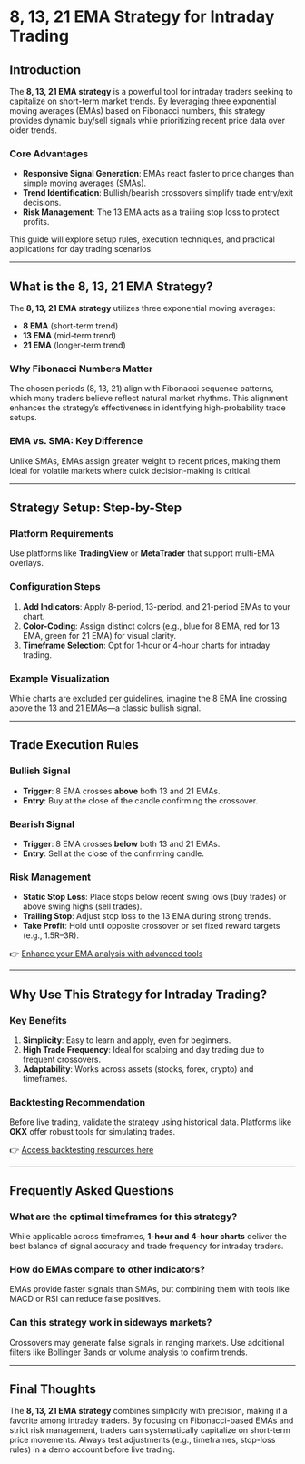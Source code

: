 # 8, 13, 21 EMA Strategy for Intraday Trading  

## Introduction  

The **8, 13, 21 EMA strategy** is a powerful tool for intraday traders seeking to capitalize on short-term market trends. By leveraging three exponential moving averages (EMAs) based on Fibonacci numbers, this strategy provides dynamic buy/sell signals while prioritizing recent price data over older trends.  

### Core Advantages  
- **Responsive Signal Generation**: EMAs react faster to price changes than simple moving averages (SMAs).  
- **Trend Identification**: Bullish/bearish crossovers simplify trade entry/exit decisions.  
- **Risk Management**: The 13 EMA acts as a trailing stop loss to protect profits.  

This guide will explore setup rules, execution techniques, and practical applications for day trading scenarios.  

---

## What is the 8, 13, 21 EMA Strategy?  

The **8, 13, 21 EMA strategy** utilizes three exponential moving averages:  
- **8 EMA** (short-term trend)  
- **13 EMA** (mid-term trend)  
- **21 EMA** (longer-term trend)  

### Why Fibonacci Numbers Matter  
The chosen periods (8, 13, 21) align with Fibonacci sequence patterns, which many traders believe reflect natural market rhythms. This alignment enhances the strategy’s effectiveness in identifying high-probability trade setups.  

### EMA vs. SMA: Key Difference  
Unlike SMAs, EMAs assign greater weight to recent prices, making them ideal for volatile markets where quick decision-making is critical.  

---

## Strategy Setup: Step-by-Step  

### Platform Requirements  
Use platforms like **TradingView** or **MetaTrader** that support multi-EMA overlays.  

### Configuration Steps  
1. **Add Indicators**: Apply 8-period, 13-period, and 21-period EMAs to your chart.  
2. **Color-Coding**: Assign distinct colors (e.g., blue for 8 EMA, red for 13 EMA, green for 21 EMA) for visual clarity.  
3. **Timeframe Selection**: Opt for 1-hour or 4-hour charts for intraday trading.  

### Example Visualization  
While charts are excluded per guidelines, imagine the 8 EMA line crossing above the 13 and 21 EMAs—a classic bullish signal.  

---

## Trade Execution Rules  

### Bullish Signal  
- **Trigger**: 8 EMA crosses **above** both 13 and 21 EMAs.  
- **Entry**: Buy at the close of the candle confirming the crossover.  

### Bearish Signal  
- **Trigger**: 8 EMA crosses **below** both 13 and 21 EMAs.  
- **Entry**: Sell at the close of the confirming candle.  

### Risk Management  
- **Static Stop Loss**: Place stops below recent swing lows (buy trades) or above swing highs (sell trades).  
- **Trailing Stop**: Adjust stop loss to the 13 EMA during strong trends.  
- **Take Profit**: Hold until opposite crossover or set fixed reward targets (e.g., 1.5R–3R).  

👉 [Enhance your EMA analysis with advanced tools](https://bit.ly/okx-bonus)  

---

## Why Use This Strategy for Intraday Trading?  

### Key Benefits  
1. **Simplicity**: Easy to learn and apply, even for beginners.  
2. **High Trade Frequency**: Ideal for scalping and day trading due to frequent crossovers.  
3. **Adaptability**: Works across assets (stocks, forex, crypto) and timeframes.  

### Backtesting Recommendation  
Before live trading, validate the strategy using historical data. Platforms like **OKX** offer robust tools for simulating trades.  

👉 [Access backtesting resources here](https://bit.ly/okx-bonus)  

---

## Frequently Asked Questions  

### What are the optimal timeframes for this strategy?  
While applicable across timeframes, **1-hour and 4-hour charts** deliver the best balance of signal accuracy and trade frequency for intraday traders.  

### How do EMAs compare to other indicators?  
EMAs provide faster signals than SMAs, but combining them with tools like MACD or RSI can reduce false positives.  

### Can this strategy work in sideways markets?  
Crossovers may generate false signals in ranging markets. Use additional filters like Bollinger Bands or volume analysis to confirm trends.  

---

## Final Thoughts  

The **8, 13, 21 EMA strategy** combines simplicity with precision, making it a favorite among intraday traders. By focusing on Fibonacci-based EMAs and strict risk management, traders can systematically capitalize on short-term price movements. Always test adjustments (e.g., timeframes, stop-loss rules) in a demo account before live trading.